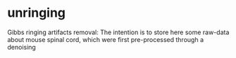 # unringing
Gibbs ringing artifacts removal:
The intention is to store here some raw-data about mouse spinal cord, which were first pre-processed through a denoising 
